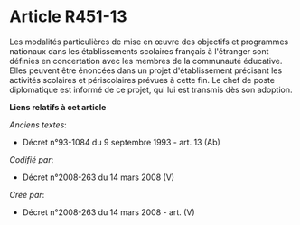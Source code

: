 # Article R451-13

Les modalités particulières de mise en œuvre des objectifs et programmes nationaux dans les établissements scolaires français
à l'étranger sont définies en concertation avec les membres de la communauté éducative. Elles peuvent être énoncées dans un
projet d'établissement précisant les activités scolaires et périscolaires prévues à cette fin. Le chef de poste diplomatique
est informé de ce projet, qui lui est transmis dès son adoption.

**Liens relatifs à cet article**

_Anciens textes_:

  - Décret n°93-1084 du 9 septembre 1993 - art. 13 (Ab)

_Codifié par_:

  - Décret n°2008-263 du 14 mars 2008 (V)

_Créé par_:

  - Décret n°2008-263 du 14 mars 2008 - art. (V)
